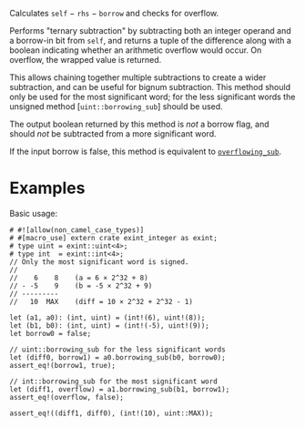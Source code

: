 Calculates `self` &minus; `rhs` &minus; `borrow` and checks for overflow.

Performs "ternary subtraction" by subtracting both an integer operand and a
borrow-in bit from `self`, and returns a tuple of the difference along with a
boolean indicating whether an arithmetic overflow would occur. On overflow, the
wrapped value is returned.

This allows chaining together multiple subtractions to create a wider
subtraction, and can be useful for bignum subtraction. This method should only
be used for the most significant word; for the less significant words the
unsigned method [`uint::borrowing_sub`] should be used.

The output boolean returned by this method is *not* a borrow flag, and should
*not* be subtracted from a more significant word.

If the input borrow is false, this method is equivalent to [`overflowing_sub`].

[`overflowing_sub`]: Self::overflowing_sub

# Examples

Basic usage:

```
# #![allow(non_camel_case_types)]
# #[macro_use] extern crate exint_integer as exint;
# type uint = exint::uint<4>;
# type int  = exint::int<4>;
// Only the most significant word is signed.
//
//    6    8    (a = 6 × 2^32 + 8)
// - -5    9    (b = -5 × 2^32 + 9)
// ---------
//   10  MAX    (diff = 10 × 2^32 + 2^32 - 1)

let (a1, a0): (int, uint) = (int!(6), uint!(8));
let (b1, b0): (int, uint) = (int!(-5), uint!(9));
let borrow0 = false;

// uint::borrowing_sub for the less significant words
let (diff0, borrow1) = a0.borrowing_sub(b0, borrow0);
assert_eq!(borrow1, true);

// int::borrowing_sub for the most significant word
let (diff1, overflow) = a1.borrowing_sub(b1, borrow1);
assert_eq!(overflow, false);

assert_eq!((diff1, diff0), (int!(10), uint::MAX));
```
